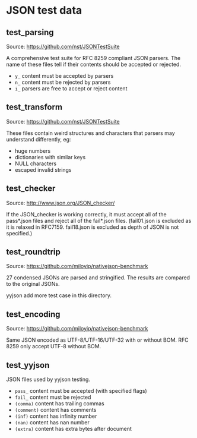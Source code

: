 # JSON test data


## test_parsing
Source: https://github.com/nst/JSONTestSuite

A comprehensive test suite for RFC 8259 compliant JSON parsers.
The name of these files tell if their contents should be accepted or rejected.

- `y_` content must be accepted by parsers
- `n_` content must be rejected by parsers
- `i_` parsers are free to accept or reject content


## test_transform
Source: https://github.com/nst/JSONTestSuite

These files contain weird structures and characters that parsers may understand differently, eg:

- huge numbers
- dictionaries with similar keys
- NULL characters
- escaped invalid strings


## test_checker
Source: http://www.json.org/JSON_checker/

If the JSON_checker is working correctly, it must accept all of the pass\*.json files and reject all of the fail\*.json files. (fail01.json is excluded as it is relaxed in RFC7159. fail18.json is excluded as depth of JSON is not specified.)


## test_roundtrip
Source: https://github.com/miloyip/nativejson-benchmark

27 condensed JSONs are parsed and stringified. The results are compared to the original JSONs.

yyjson add more test case in this directory.

## test_encoding
Source: https://github.com/miloyip/nativejson-benchmark

Same JSON encoded as UTF-8/UTF-16/UTF-32 with or without BOM. RFC 8259 only accept UTF-8 without BOM.


## test_yyjson
JSON files used by yyjson testing.

- `pass_` content must be accepted (with specified flags)
- `fail_` content must be rejected
- `(comma)` content has trailing commas
- `(comment)` content has comments
- `(inf)` content has infinity number
- `(nan)` content has nan number
- `(extra)` content has extra bytes after document
